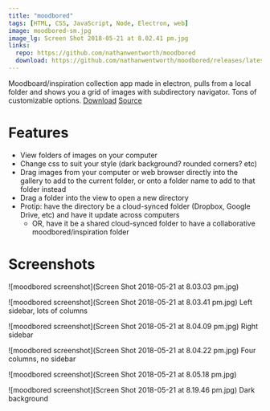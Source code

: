 ```yaml
---
title: "moodbored"
tags: [HTML, CSS, JavaScript, Node, Electron, web]
image: moodbored-sm.jpg
image_lg: Screen Shot 2018-05-21 at 8.02.41 pm.jpg
links:
  repo: https://github.com/nathanwentworth/moodbored
  download: https://github.com/nathanwentworth/moodbored/releases/latest
---
```

Moodboard/inspiration collection app made in electron, pulls from a local folder and shows you a grid of images with subdirectory navigator. Tons of customizable options. [Download](https://github.com/nathanwentworth/moodbored/releases/latest) [Source](https://github.com/nathanwentworth/moodbored)

# Features

- View folders of images on your computer
- Change css to suit your style (dark background? rounded corners? etc)
- Drag images from your computer or web browser directly into the gallery to add to the current folder, or onto a folder name to add to that folder instead
- Drag a folder into the view to open a new directory
- Protip: have the directory be a cloud-synced folder (Dropbox, Google Drive, etc) and have it update across computers
  - OR, have it be a shared cloud-synced folder to have a collaborative moodbored/inspiration folder

# Screenshots

![moodbored screenshot](Screen Shot 2018-05-21 at 8.03.03 pm.jpg)

![moodbored screenshot](Screen Shot 2018-05-21 at 8.03.41 pm.jpg)
Left sidebar, lots of columns

![moodbored screenshot](Screen Shot 2018-05-21 at 8.04.09 pm.jpg)
Right sidebar

![moodbored screenshot](Screen Shot 2018-05-21 at 8.04.22 pm.jpg)
Four columns, no sidebar

![moodbored screenshot](Screen Shot 2018-05-21 at 8.05.18 pm.jpg)

![moodbored screenshot](Screen Shot 2018-05-21 at 8.19.46 pm.jpg)
Dark background